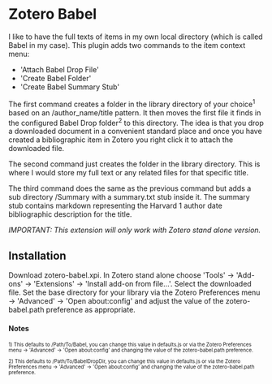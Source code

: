# Zotero Babel

I like to have the full texts of items in my own local directory (which is called Babel in my case). This plugin adds two commands to the item context menu:

* 'Attach Babel Drop File'
* 'Create Babel Folder' 
* 'Create Babel Summary Stub'

The first command creates a folder in the library directory of your choice<sup>1</sup> based on an /author_name/title pattern. It then moves the first file it finds in the configured Babel Drop folder<sup>2</sup> to this directory. The idea is that you drop a downloaded document in a convenient standard place and once you have created a bibliographic item in Zotero you right click it to attach the downloaded file.

The second command just creates the folder in the library directory. This is where I would store my full text or any related files for that specific title. 

The third command does the same as the previous command but adds a sub directory /Summary with a summary.txt stub inside it. The summary stub contains markdown representing the Harvard 1 author date bibliographic description for the title.

*IMPORTANT: This extension will only work with Zotero stand alone version.*

## Installation

Download zotero-babel.xpi. In Zotero stand alone choose 'Tools' -> 'Add-ons' -> 'Extensions' -> 'Install add-on from file…'. Select the downloaded file. Set the base directory for your library via the Zotero Preferences menu -> 'Advanced' -> 'Open about:config' and adjust the value of the zotero-babel.path preference as appropriate.

#### Notes

<div style="font-size:70%";>
1) This defaults to /Path/To/Babel, you can change this value in defaults.js or via the Zotero Preferences menu -> 'Advanced' -> 'Open about:config' and changing the value of the zotero-babel.path preference. <br/><br/>
2) This defaults to /Path/To/BabelDropDir, you can change this value in defaults.js or via the Zotero Preferences menu -> 'Advanced' -> 'Open about:config' and changing the value of the zotero-babel.path preference.
</div>
